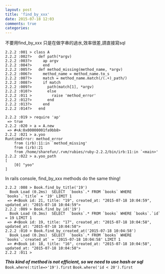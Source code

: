 ```yaml
---
layout: post
title: 'find_by_xxx'
date: 2015-07-18 12:03
comments: true
categories: 
---
```

不要用find_by_xxx
只是在做字串的過水,效率很差,請直接寫sql
```
2.2.2 :001 > class A
2.2.2 :002?>   def path(*argv)
2.2.2 :003?>     ap argv
2.2.2 :004?>     end
2.2.2 :005?>   def method_missing(method_name, *argv)
2.2.2 :006?>     method_name = method_name.to_s
2.2.2 :007?>     match = method_name.match(/(.+)_path/)
2.2.2 :008?>     if match
2.2.2 :009?>       path(match[1], *argv)
2.2.2 :010?>       else
2.2.2 :011 >         raise 'method_error'
2.2.2 :012?>       end
2.2.2 :013?>     end
2.2.2 :014?>   end
```

```
2.2.2 :019 > require 'ap'
 => true 
2.2.2 :020 > a = A.new
 => #<A:0x00000001fa9bb8> 
2.2.2 :021 > a.yoo
RuntimeError: method_error
	from (irb):11:in `method_missing'
	from (irb):21
	from /home/sharefun/.rvm/rubies/ruby-2.2.2/bin/irb:11:in `<main>'
2.2.2 :022 > a.yoo_path
[
    [0] "yoo"
]
```

In rails console, find_by_xxx methods do the same thing!
```
2.2.2 :008 > Book.find_by_title('19')
  Book Load (0.2ms)  SELECT  `books`.* FROM `books` WHERE `books`.`title` = '19' LIMIT 1
 => #<Book id: 21, title: "19", created_at: "2015-07-18 10:04:59", updated_at: "2015-07-18 10:04:59"> 
2.2.2 :009 > Book.find_by_id('19')
  Book Load (0.3ms)  SELECT  `books`.* FROM `books` WHERE `books`.`id` = 19 LIMIT 1
 => #<Book id: 19, title: "17", created_at: "2015-07-18 10:04:58", updated_at: "2015-07-18 10:04:58"> 
2.2.2 :010 > Book.find_by_created_at('2015-07-18 10:04:58')
  Book Load (0.2ms)  SELECT  `books`.* FROM `books` WHERE `books`.`created_at` = '2015-07-18 10:04:58' LIMIT 1
 => #<Book id: 18, title: "16", created_at: "2015-07-18 10:04:58", updated_at: "2015-07-18 10:04:58"> 
2.2.2 :011 >
```

***This kind of method is not efficient, so we need to use hash or sql***
`Book.where(:title=>'19').first`
`Book.where('id < 20').first`
 



